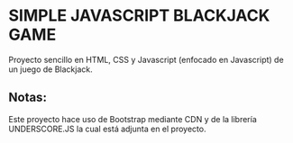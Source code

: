 # SIMPLE JAVASCRIPT BLACKJACK GAME

Proyecto sencillo en HTML, CSS y Javascript (enfocado en Javascript) de un juego de Blackjack.

## Notas:

Este proyecto hace uso de Bootstrap mediante CDN y de la librería UNDERSCORE.JS la cual está adjunta en el proyecto.